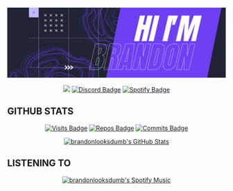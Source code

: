 [![Hi, I'm Brandon](./assets/cover.png)](#)

<span align="center">
  
  <a href="mailto:hello@brandoncodes.dev"><img src="https://img.shields.io/badge/Gmail-D14836?style=for-the-badge&logo=gmail&logoColor=white" /></a>
  [![Discord Badge](https://img.shields.io/badge/Discord-7289DA?style=for-the-badge&logo=discord&logoColor=white)](https://discord.com/users/TADASUKE#0554)
  [![Spotify Badge](https://img.shields.io/badge/Spotify-1ED760?&style=for-the-badge&logo=spotify&logoColor=white)](https://open.spotify.com/user/deustch.private)
  
</span>

<h2>GITHUB STATS</h2>

<span align="center">
  
  [![Visits Badge](https://badges.strrl.dev/visits/brandonlooksdumb/brandonlooksdumb?style=for-the-badge&color=6E40F3)](#)
  [![Repos Badge](https://badges.strrl.dev/repos/brandonlooksdumb?style=for-the-badge&color=6E40F3)](https://github.com/brandonlooksdumb?tab=repositories)
  [![Commits Badge](https://badges.strrl.dev/commits/weekly/brandonlooksdumb?style=for-the-badge&color=6E40F3)](https://github.com/brandonlooksdumb?tab=repositories)

</span>

<span align="center">

  [![brandonlooksdumb's GitHub Stats](https://github-readme-stats.vercel.app/api?username=brandonlooksdumb&show_icons=true&line_height=27&count_private=true&title_color=ffffff&text_color=c9cacc&icon_color=6E40F3&bg_color=2F3640)](#)

</span>

<h2>LISTENING TO</h2>

<span align="center">
  
  [![brandonlooksdumb's Spotify Music](https://spotify-github-profile.vercel.app/api/view?uid=deustch.private&cover_image=true&theme=default&show_offline=false&bar_color=825fc4&bar_color_cover=false)](#)
  
</span>
